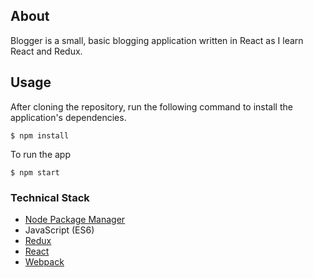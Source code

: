 ## About
Blogger is a small, basic blogging application written in React as I learn React and Redux.

## Usage

After cloning the repository, run the following command to install the application's dependencies.
```
$ npm install
```

To run the app
```
$ npm start
```

### Technical Stack

* [Node Package Manager](https://www.npmjs.com)
* JavaScript (ES6)
* [Redux](http://redux.js.org)
* [React](https://facebook.github.io/react/)
* [Webpack](http://webpack.github.io)
